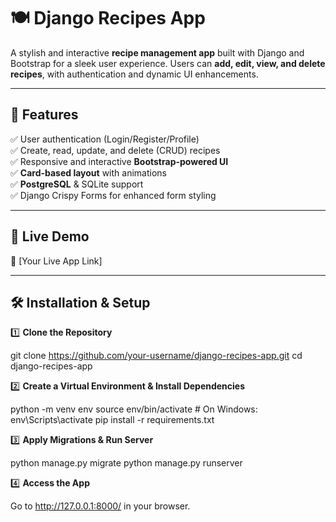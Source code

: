 # 🍽️ Django Recipes App

A stylish and interactive **recipe management app** built with Django and Bootstrap for a sleek user experience. Users can **add, edit, view, and delete recipes**, with authentication and dynamic UI enhancements.

---

## 🌟 Features

✅ User authentication (Login/Register/Profile)  
✅ Create, read, update, and delete (CRUD) recipes  
✅ Responsive and interactive **Bootstrap-powered UI**  
✅ **Card-based layout** with animations  
✅ **PostgreSQL** & SQLite support  
✅ Django Crispy Forms for enhanced form styling

---

## 🚀 Live Demo

🔗 [Your Live App Link]

---

## 🛠️ Installation & Setup

1️⃣ **Clone the Repository**

git clone https://github.com/your-username/django-recipes-app.git
cd django-recipes-app

2️⃣ **Create a Virtual Environment & Install Dependencies**

python -m venv env
source env/bin/activate # On Windows: env\Scripts\activate
pip install -r requirements.txt

3️⃣ **Apply Migrations & Run Server**

python manage.py migrate
python manage.py runserver

4️⃣ **Access the App**

Go to http://127.0.0.1:8000/ in your browser.

